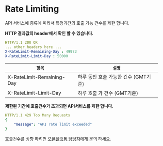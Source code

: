 # Rate Limiting

API 서비스에 종류에 따라서 특정기간의 호출 가능 건수를 제한 합니다.&#x20;

**HTTP 결과값의  header에서 확인 할 수 있습니다.**

```yaml
HTTP/1.1 200 OK
... other headers here ...
X-RateLimit-Remaining-Day : 49973
X-RateLimit-Limit-Day : 50000
```

| **`항목`**                  | **`설명`**                |
| ------------------------- | ----------------------- |
| X-RateLimit-Remaining-Day | 하루 동안 호출 가능한 건수 (GMT기준) |
| X-RateLimit-Limit-Day     | 하루 호출 가 건수 (GMT기준)      |

**제한된 기간에 호출건수가 초과되면 API서비스를 제한 합니다.**

```yaml
HTTP/1.1 429 Too Many Requests
{
    "message": "API rate limit exceeded"
}
```

호출건수를 상향 하려면 [오픈플랫폼 담당자](https://koscom.gitbook.io/open-api/onlineqna)에게 문의 하세요.

